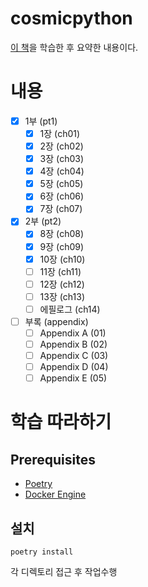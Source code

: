 # cosmicpython

[이 책](https://www.hanbit.co.kr/store/books/look.php?p_code=B9529701010)을 학습한 후 요약한 내용이다.

# 내용

- [x] 1부 (pt1)
    - [x] 1장 (ch01)
    - [x] 2장 (ch02)
    - [x] 3장 (ch03)
    - [x] 4장 (ch04)
    - [x] 5장 (ch05)
    - [x] 6장 (ch06)
    - [x] 7장 (ch07)
- [x] 2부 (pt2)
    - [x] 8장 (ch08)
    - [x] 9장 (ch09)
    - [x] 10장 (ch10)
    - [ ] 11장 (ch11)
    - [ ] 12장 (ch12)
    - [ ] 13장 (ch13)
    - [ ] 에필로그 (ch14)
- [ ] 부록 (appendix)
    - [ ] Appendix A (01)
    - [ ] Appendix B (02)
    - [ ] Appendix C (03)
    - [ ] Appendix D (04)
    - [ ] Appendix E (05)

# 학습 따라하기

## Prerequisites

- [Poetry](https://python-poetry.org/)
- [Docker Engine](https://docs.docker.com/get-docker/)

## 설치

```shell
poetry install
```

각 디렉토리 접근 후 작업수행
